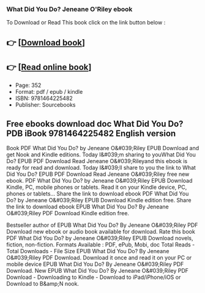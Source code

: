 ### What Did You Do? Jeneane O&#039;Riley ebook

To Download or Read This book click on the link button below :

## 👉  [**[Download book](http://ebooksharez.info/download.php?group=book&from=github.com&id=712484&lnk=1065 "Download book")**]

## 👉  [**[Read online book](http://ebooksharez.info/download.php?group=book&from=github.com&id=712484&lnk=1065 "Read online book")**]


* Page: 352
* Format: pdf / epub / kindle
* ISBN: 9781464225482
* Publisher: Sourcebooks



## Free ebooks download doc What Did You Do? PDB iBook 9781464225482 English version


Book PDF What Did You Do? by Jeneane O&amp;#039;Riley EPUB Download and get Nook and Kindle editions. Today I&amp;#039;m sharing to youWhat Did You Do? EPUB PDF Download Read Jeneane O&amp;#039;Rileyand this ebook is ready for read and download. Today I&amp;#039;ll share to you the link to What Did You Do? EPUB PDF Download Read Jeneane O&amp;#039;Riley free new ebook. PDF What Did You Do? by Jeneane O&amp;#039;Riley EPUB Download Kindle, PC, mobile phones or tablets. Read it on your Kindle device, PC, phones or tablets... Share the link to download ebook PDF What Did You Do? by Jeneane O&amp;#039;Riley EPUB Download Kindle edition free. Share the link to download ebook EPUB What Did You Do? By Jeneane O&amp;#039;Riley PDF Download Kindle edition free.

Bestseller author of EPUB What Did You Do? By Jeneane O&amp;#039;Riley PDF Download new ebook or audio book available for download. Rate this book PDF What Did You Do? by Jeneane O&amp;#039;Riley EPUB Download novels, fiction, non-fiction. Formats Available : PDF, ePub, Mobi, doc Total Reads - Total Downloads - File Size EPUB What Did You Do? By Jeneane O&amp;#039;Riley PDF Download. Download it once and read it on your PC or mobile device EPUB What Did You Do? By Jeneane O&amp;#039;Riley PDF Download. New EPUB What Did You Do? By Jeneane O&amp;#039;Riley PDF Download - Downloading to Kindle - Download to iPad/iPhone/iOS or Download to B&amp;amp;N nook.





